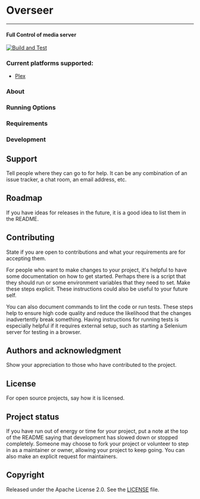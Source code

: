 # Overseer
---------------------------------

#### Full Control of media server

[![Build and Test](https://github.com/andrew-bengier/overseer/actions/workflows/build-test.yml/badge.svg?branch=main)](https://github.com/andrew-bengier/overseer/actions/workflows/build-test.yml)

[//]: # ([![Coverage Status]&#40;https://coveralls.io/repos/github/codecentric/springboot-sample-app/badge.svg?branch=master&#41;]&#40;https://coveralls.io/github/codecentric/springboot-sample-app?branch=master&#41;)

[//]: # ([![License]&#40;http://img.shields.io/:license-apache-blue.svg&#41;]&#40;http://www.apache.org/licenses/LICENSE-2.0.html&#41;)

### Current platforms supported:

- [Plex](https://www.plex.tv/)

### About

### Running Options

### Requirements

### Development

## Support

Tell people where they can go to for help. It can be any combination of an issue tracker, a chat room, an email address, etc.

## Roadmap

If you have ideas for releases in the future, it is a good idea to list them in the README.

## Contributing

State if you are open to contributions and what your requirements are for accepting them.

For people who want to make changes to your project, it's helpful to have some documentation on how to get started. Perhaps there is a script that
they should run or some environment variables that they need to set. Make these steps explicit. These instructions could also be useful to your future
self.

You can also document commands to lint the code or run tests. These steps help to ensure high code quality and reduce the likelihood that the changes
inadvertently break something. Having instructions for running tests is especially helpful if it requires external setup, such as starting a Selenium
server for testing in a browser.

## Authors and acknowledgment

Show your appreciation to those who have contributed to the project.

## License

For open source projects, say how it is licensed.

## Project status

If you have run out of energy or time for your project, put a note at the top of the README saying that development has slowed down or stopped
completely. Someone may choose to fork your project or volunteer to step in as a maintainer or owner, allowing your project to keep going. You can
also make an explicit request for maintainers.

## Copyright

Released under the Apache License 2.0. See the [LICENSE](https://github.com/codecentric/springboot-sample-app/blob/master/LICENSE) file.
